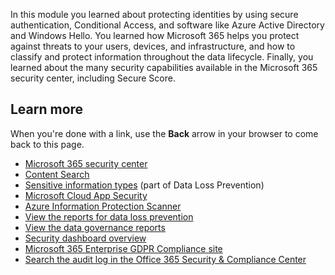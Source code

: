 In this module you learned about protecting identities by using secure authentication, Conditional Access, and software like Azure Active Directory and Windows Hello. You learned how Microsoft 365 helps you protect against threats to your users, devices, and infrastructure, and how to classify and protect information throughout the data lifecycle. Finally, you learned about the many security capabilities available in the Microsoft 365 security center, including Secure Score.

## Learn more

When you're done with a link, use the **Back** arrow in your browser to come back to this page.

- [Microsoft 365 security center](https://security.microsoft.com)
- [Content Search](https://docs.microsoft.com/Office365/SecurityCompliance/content-search) 
- [Sensitive information types](https://docs.microsoft.com/office365/securitycompliance/what-the-sensitive-information-types-look-for) (part of Data Loss Prevention) 
- [Microsoft Cloud App Security](https://docs.microsoft.com/cloud-app-security/what-is-cloud-app-security) 
- [Azure Information Protection Scanner](https://docs.microsoft.com/azure/information-protection/deploy-aip-scanner)
- [View the reports for data loss prevention](https://docs.microsoft.com/office365/securitycompliance/view-the-dlp-reports)
- [View the data governance reports](https://docs.microsoft.com/office365/securitycompliance/view-the-data-governance-reports) 
- [Security dashboard overview](https://docs.microsoft.com/office365/securitycompliance/security-dashboard) 
- [Microsoft 365 Enterprise GDPR Compliance site](https://docs.microsoft.com/microsoft-365/compliance/gdpr?view=o365-worldwide)
- [Search the audit log in the Office 365 Security & Compliance Center](https://docs.microsoft.com/office365/securitycompliance/search-the-audit-log-in-security-and-compliance)